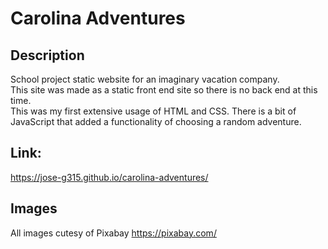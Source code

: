 # Carolina Adventures

## Description
School project static website for an imaginary vacation company.
<br>
This site was made as a static front end site so there is no back end at this time.
<br>
This was my first extensive usage of HTML and CSS. There is a bit of JavaScript that added a functionality of choosing a random adventure.
<br>
## Link:
https://jose-g315.github.io/carolina-adventures/

## Images
All images cutesy of Pixabay https://pixabay.com/ 